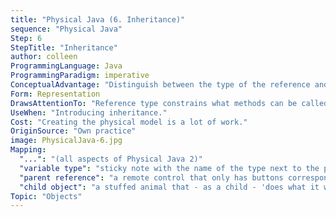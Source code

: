 ```yaml
---
title: "Physical Java (6. Inheritance)"
sequence: "Physical Java"
Step: 6
StepTitle: "Inheritance"
author: colleen
ProgrammingLanguage: Java
ProgrammingParadigm: imperative
ConceptualAdvantage: "Distinguish between the type of the reference and the type of the object."
Form: Representation
DrawsAttentionTo: "Reference type constrains what methods can be called and object type determines what method is called."
UseWhen: "Introducing inheritance."
Cost: "Creating the physical model is a lot of work."
OriginSource: "Own practice"
image: PhysicalJava-6.jpg
Mapping:
  "...": "(all aspects of Physical Java 2)"
  "variable type": "sticky note with the name of the type next to the pocket that holds the reference"
  "parent reference": "a remote control that only has buttons corresponding to the things that the parent object knows how to do."
  "child object": "a stuffed animal that - as a child - 'does what it wants' and not necessarily what the parent would do."
Topic: "Objects"
---
```

